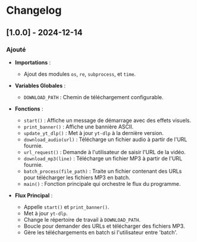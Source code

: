 # Changelog

## [1.0.0] - 2024-12-14
### Ajouté
- **Importations** :
  - Ajout des modules `os`, `re`, `subprocess`, et `time`.

- **Variables Globales** :
  - `DOWNLOAD_PATH` : Chemin de téléchargement configurable.

- **Fonctions** :
  - `start()` : Affiche un message de démarrage avec des effets visuels.
  - `print_banner()` : Affiche une bannière ASCII.
  - `update_yt_dlp()` : Met à jour `yt-dlp` à la dernière version.
  - `download_audio(url)` : Télécharge un fichier audio à partir de l'URL fournie.
  - `url_request()` : Demande à l'utilisateur de saisir l'URL de la vidéo.
  - `download_mp3(line)` : Télécharge un fichier MP3 à partir de l'URL fournie.
  - `batch_process(file_path)` : Traite un fichier contenant des URLs pour télécharger les fichiers MP3 en batch.
  - `main()` : Fonction principale qui orchestre le flux du programme.

- **Flux Principal** :
  - Appelle `start()` et `print_banner()`.
  - Met à jour `yt-dlp`.
  - Change le répertoire de travail à `DOWNLOAD_PATH`.
  - Boucle pour demander des URLs et télécharger des fichiers MP3.
  - Gère les téléchargements en batch si l'utilisateur entre 'batch'.
